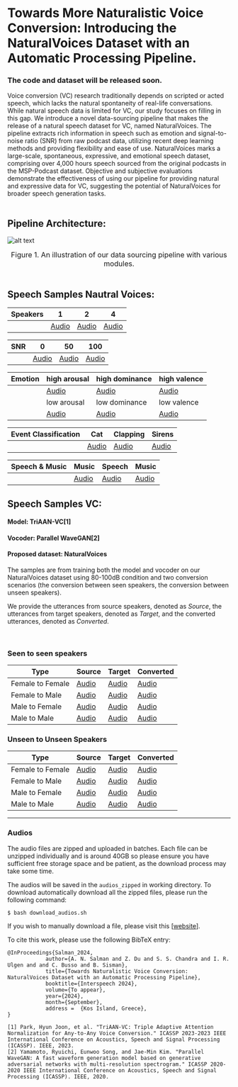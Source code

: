 <h1>Towards More Naturalistic Voice Conversion: Introducing the NaturalVoices Dataset with an Automatic Processing Pipeline. </h1>

<h3>The code and dataset will be released soon.</h3>

Voice conversion (VC) research traditionally depends on scripted or acted speech, which lacks the natural spontaneity of real-life conversations. 
While natural speech data is limited for VC, our study focuses on filling in this gap. We introduce a novel data-sourcing pipeline that makes the 
release of a natural speech dataset for VC, named NaturalVoices. The pipeline extracts rich information in speech such as emotion and signal-to-noise 
ratio (SNR) from raw podcast data, utilizing recent deep learning methods and providing flexibility and ease of use. NaturalVoices marks a large-scale, 
spontaneous, expressive, and emotional speech dataset, comprising over 4,000 hours speech sourced from the original podcasts in the MSP-Podcast dataset. 
Objective and subjective evaluations demonstrate the effectiveness of using our pipeline for providing natural and expressive data for VC, suggesting the 
potential of NaturalVoices for broader speech generation tasks.
<br/> <br/>


<h2>Pipeline Architecture: </h2>

![alt text](./data/pipeline.png)
<figcaption style="text-align:center;"></font><font size=3> 
	Figure 1. An illustration of our data sourcing pipeline with various modules. </font>
</figcaption>
<br>




<h2>Speech Samples Nautral Voices: </h2>


| **Speakers**       | 1        | 2         | 4         |
|--------------------|----------|-----------|-----------|
|                    | [Audio](data/NV_Audios/speakers1.wav) | [Audio](data/NV_Audios/speakers2.wav) | [Audio](data/NV_Audios/speakers4.wav) |

| **SNR**            | 0        | 50        | 100       |
|--------------------|----------|-----------|-----------|
|                    | [Audio](data/NV_Audios/snr_0.wav) | [Audio](data/NV_Audios/snr_50.wav) | [Audio](data/NV_Audios/snr_100.wav) |

| **Emotion**        | high arousal | high dominance | high valence |
|--------------------|----------|-----------|-----------|
|                    | [Audio](data/NV_Audios/high_arousal.wav) | [Audio](data/NV_Audios/high_dominance.wav) | [Audio](data/NV_Audios/high_valence.wav) |
|                    | low arousal  | low dominance  | low valence  |
|                    | [Audio](data/NV_Audios/low_arousal.wav) | [Audio](data/NV_Audios/low_dominance.wav) | [Audio](data/NV_Audios/low_valence.wav) |

| **Event Classification** | Cat    | Clapping   | Sirens     |
|--------------------|----------|-----------|-----------|
|                    | [Audio](data/NV_Audios/cat.wav) | [Audio](data/NV_Audios/clapping.wav) | [Audio](data/NV_Audios/sirens.wav) |

| **Speech & Music** | Music   | Speech     | Music      |
|--------------------|----------|-----------|-----------|
|                    | [Audio](data/NV_Audios/music1.wav) | [Audio](data/NV_Audios/speech1.wav) | [Audio](data/NV_Audios/music2.wav) |


## Speech Samples VC:

#### **Model:** TriAAN-VC[1]
#### **Vocoder:** Parallel WaveGAN[2]
#### **Proposed dataset:** NaturalVoices

The samples are from training both the model and vocoder on our NaturalVoices dataset using 80-100dB condition and two conversion scenarios (the conversion between seen speakers, the conversion between unseen speakers).

We provide the utterances from source speakers, denoted as *Source*, the utterances from target speakers, denoted as *Target*, and the converted utterances, denoted as *Converted*.


<br>

### Seen to seen speakers

| Type              | Source                                                                                                              | Target                                                                                                              | Converted                                                                                                            |
|-------------------|---------------------------------------------------------------------------------------------------------------------|---------------------------------------------------------------------------------------------------------------------|----------------------------------------------------------------------------------------------------------------------|
| Female to Female  | [Audio](data/Seen_speaker_to_seen_speaker/F_F_Source_from_MSP-PODCAST_2691_205_to_MSP-PODCAST_2562_338_src.wav)     | [Audio](data/Seen_speaker_to_seen_speaker/F_F_Target_from_MSP-PODCAST_2691_205_to_MSP-PODCAST_2562_338_trg.wav)     | [Audio](data/Seen_speaker_to_seen_speaker/F_F_Converted_from_MSP-PODCAST_2691_205_to_MSP-PODCAST_2562_338_cnv_gen.wav) |
| Female to Male    | [Audio](data/Seen_speaker_to_seen_speaker/F_M_Source_from_MSP-PODCAST_2598_6_to_MSP-PODCAST_1356_909_src.wav)       | [Audio](data/Seen_speaker_to_seen_speaker/F_M_Target_from_MSP-PODCAST_2598_6_to_MSP-PODCAST_1356_909_trg.wav)       | [Audio](data/Seen_speaker_to_seen_speaker/F_M_Converted_from_MSP-PODCAST_2598_6_to_MSP-PODCAST_1356_909_cnv_gen.wav)  |
| Male to Female    | [Audio](data/Seen_speaker_to_seen_speaker/M_F_Source_from_MSP-PODCAST_0369_52_to_MSP-PODCAST_2612_132_src.wav)      | [Audio](data/Seen_speaker_to_seen_speaker/M_F_Target_from_MSP-PODCAST_0369_52_to_MSP-PODCAST_2612_132_trg.wav)      | [Audio](data/Seen_speaker_to_seen_speaker/M_F_Conversion_from_MSP-PODCAST_0369_52_to_MSP-PODCAST_2612_132_cnv_gen.wav) |
| Male to Male      | [Audio](data/Seen_speaker_to_seen_speaker/M_M_Source_from_MSP-PODCAST_5324_215_to_MSP-PODCAST_1358_4_src.wav)       | [Audio](data/Seen_speaker_to_seen_speaker/M_M_Target_from_MSP-PODCAST_5324_215_to_MSP-PODCAST_1358_4_trg.wav)       | [Audio](data/Seen_speaker_to_seen_speaker/M_M_Converted_from_MSP-PODCAST_5324_215_to_MSP-PODCAST_1358_4_cnv_gen.wav)  |

### Unseen to Unseen Speakers

| Type              | Source                                                                                                              | Target                                                                                                              | Converted                                                                                                            |
|-------------------|---------------------------------------------------------------------------------------------------------------------|---------------------------------------------------------------------------------------------------------------------|----------------------------------------------------------------------------------------------------------------------|
| Female to Female  | [Audio](data/Unseen_speaker_to_unseen_speaker/F_F_Source_from_MSP-PODCAST_0114_21_to_MSP-PODCAST_0794_263_src.wav)  | [Audio](data/Unseen_speaker_to_unseen_speaker/F_F_Target_from_MSP-PODCAST_0114_21_to_MSP-PODCAST_0794_263_trg.wav)  | [Audio](data/Unseen_speaker_to_unseen_speaker/F_F_Converted_from_MSP-PODCAST_0114_21_to_MSP-PODCAST_0794_263_cnv_gen.wav) |
| Female to Male    | [Audio](data/Unseen_speaker_to_unseen_speaker/F_M_Source_from_MSP-PODCAST_0794_470_to_MSP-PODCAST_0230_235_src.wav) | [Audio](data/Unseen_speaker_to_unseen_speaker/F_M_Target_from_MSP-PODCAST_0794_470_to_MSP-PODCAST_0230_235_trg.wav) | [Audio](data/Unseen_speaker_to_unseen_speaker/F_M_Converted_from_MSP-PODCAST_0794_470_to_MSP-PODCAST_0230_235_cnv_gen.wav) |
| Male to Female    | [Audio](data/Unseen_speaker_to_unseen_speaker/M_F_Source_from_MSP-PODCAST_0555_251_to_MSP-PODCAST_0114_71_src.wav)  | [Audio](data/Unseen_speaker_to_unseen_speaker/M_F_Target_from_MSP-PODCAST_0555_251_to_MSP-PODCAST_0114_71_trg.wav)  | [Audio](data/Unseen_speaker_to_unseen_speaker/M_F_Converted_from_MSP-PODCAST_0555_251_to_MSP-PODCAST_0114_71_cnv_gen.wav) |
| Male to Male      | [Audio](data/Unseen_speaker_to_unseen_speaker/M_M_Source_from_MSP-PODCAST_0195_100_to_MSP-PODCAST_0292_1_src.wav)   | [Audio](data/Unseen_speaker_to_unseen_speaker/M_M_Target_from_MSP-PODCAST_0195_100_to_MSP-PODCAST_0292_1_trg.wav)   | [Audio](data/Unseen_speaker_to_unseen_speaker/M_M_Converted_from_MSP-PODCAST_0195_100_to_MSP-PODCAST_0292_1_cnv_gen.wav)  |

---------------------------



### Audios

The audio files are zipped and uploaded in batches. Each file can be unzipped individually and is around 40GB so please ensure you have sufficient free storage space and be patient, as the download process may take some time.


The audios will be saved in the `audios_zipped` in working directory. To download automatically download all the zipped files, please run the following command: 
  ```
  $ bash download_audios.sh
  ```

If you wish to manually download a file, please visit this [[website](https://lab-msp.com/MODELS/Odyssey_Baselines/)].



To cite this work, please use the following BibTeX entry:

```
@InProceedings{Salman_2024,
            author={A. N. Salman and Z. Du and S. S. Chandra and I. R. Ulgen and and C. Busso and B. Sisman},
            title={Towards Naturalistic Voice Conversion: NaturalVoices Dataset with an Automatic Processing Pipeline},
            booktitle={Interspeech 2024},
            volume={To appear},
            year={2024},
            month={September},
            address =  {Kos Island, Greece},
}
```

```
[1] Park, Hyun Joon, et al. "TriAAN-VC: Triple Adaptive Attention Normalization for Any-to-Any Voice Conversion." ICASSP 2023-2023 IEEE International Conference on Acoustics, Speech and Signal Processing (ICASSP). IEEE, 2023.
[2] Yamamoto, Ryuichi, Eunwoo Song, and Jae-Min Kim. "Parallel WaveGAN: A fast waveform generation model based on generative adversarial networks with multi-resolution spectrogram." ICASSP 2020-2020 IEEE International Conference on Acoustics, Speech and Signal Processing (ICASSP). IEEE, 2020.
```
